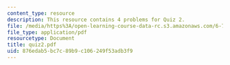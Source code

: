 ```yaml
---
content_type: resource
description: This resource contains 4 problems for Quiz 2.
file: /media/https%3A/open-learning-course-data-rc.s3.amazonaws.com/6-728-applied-quantum-and-statistical-physics-fall-2006/876edab5bc7c89b9c106249f53adb3f9_quiz2.pdf
file_type: application/pdf
resourcetype: Document
title: quiz2.pdf
uid: 876edab5-bc7c-89b9-c106-249f53adb3f9
---
```

